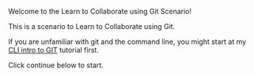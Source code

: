 Welcome to the Learn to Collaborate using Git Scenario!

This is a scenario to Learn to Collaborate using Git.

If you are unfamiliar with git and the command line, you might start at my
[CLI intro to GIT](https://www.katacoda.com/thoth/scenarios/introtogit)
tutorial first.

Click continue below to start.
